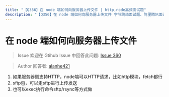 ```yaml
---
title: "【Q356】在 node 端如何向服务器上传文件 | http,node高频面试题"
description: "【Q356】在 node 端如何向服务器上传文件 字节跳动面试题、阿里腾讯面试题、美团小米面试题。"
---
```


# 在 node 端如何向服务器上传文件

> Issue
> 欢迎在 Gtihub Issue 中回答此问题: [Issue 360](https://github.com/shfshanyue/Daily-Question/issues/360)

> Author
> 回答者: [alanhe421](https://github.com/alanhe421)

1. 如果服务器侧支持HTTP，node端可以HTTP请求，比如http模块，fetch都行
2. sftp包，可以走sftp进行上传发送
3. 也可以exec执行命令sftp/rsync等方式做
